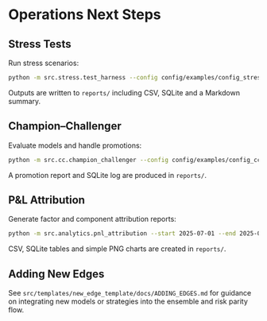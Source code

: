 # Operations Next Steps

## Stress Tests
Run stress scenarios:

```bash
python -m src.stress.test_harness --config config/examples/config_stress.yaml
```

Outputs are written to `reports/` including CSV, SQLite and a Markdown summary.

## Champion–Challenger
Evaluate models and handle promotions:

```bash
python -m src.cc.champion_challenger --config config/examples/config_cc.yaml
```

A promotion report and SQLite log are produced in `reports/`.

## P&L Attribution
Generate factor and component attribution reports:

```bash
python -m src.analytics.pnl_attribution --start 2025-07-01 --end 2025-08-01
```

CSV, SQLite tables and simple PNG charts are created in `reports/`.

## Adding New Edges
See `src/templates/new_edge_template/docs/ADDING_EDGES.md` for guidance on
integrating new models or strategies into the ensemble and risk parity flow.
